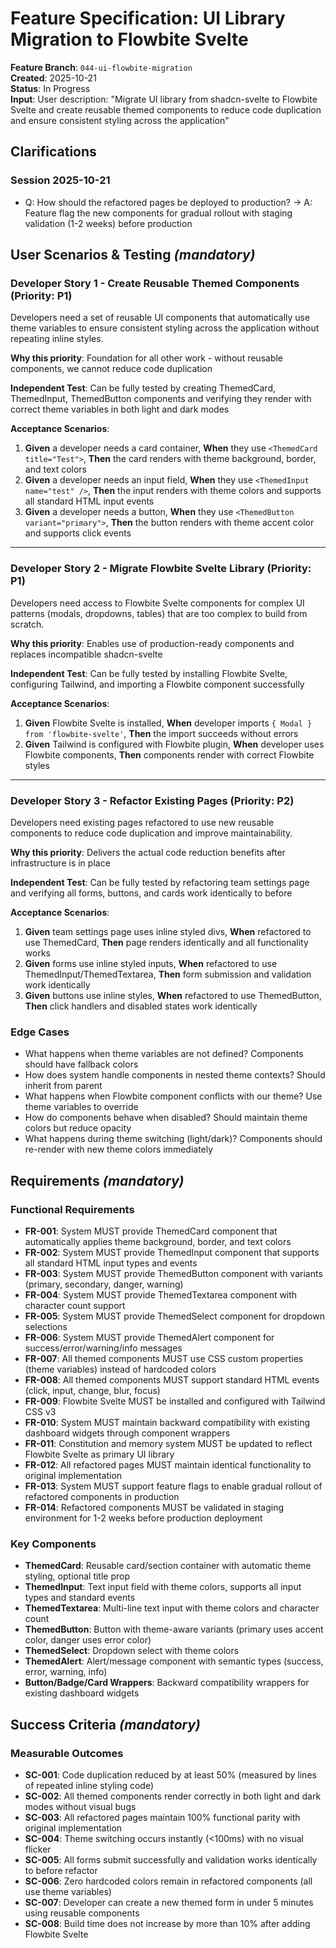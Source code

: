 # Feature Specification: UI Library Migration to Flowbite Svelte

**Feature Branch**: `044-ui-flowbite-migration`  
**Created**: 2025-10-21  
**Status**: In Progress  
**Input**: User description: "Migrate UI library from shadcn-svelte to Flowbite Svelte and create reusable themed components to reduce code duplication and ensure consistent styling across the application"

## Clarifications

### Session 2025-10-21

- Q: How should the refactored pages be deployed to production? → A: Feature flag the new components for gradual rollout with staging validation (1-2 weeks) before production

## User Scenarios & Testing *(mandatory)*

<!--
  IMPORTANT: User stories should be PRIORITIZED as user journeys ordered by importance.
  Each user story/journey must be INDEPENDENTLY TESTABLE - meaning if you implement just ONE of them,
  you should still have a viable MVP (Minimum Viable Product) that delivers value.
  
  Assign priorities (P1, P2, P3, etc.) to each story, where P1 is the most critical.
  Think of each story as a standalone slice of functionality that can be:
  - Developed independently
  - Tested independently
  - Deployed independently
  - Demonstrated to users independently
-->

### Developer Story 1 - Create Reusable Themed Components (Priority: P1)

Developers need a set of reusable UI components that automatically use theme variables to ensure consistent styling across the application without repeating inline styles.

**Why this priority**: Foundation for all other work - without reusable components, we cannot reduce code duplication

**Independent Test**: Can be fully tested by creating ThemedCard, ThemedInput, ThemedButton components and verifying they render with correct theme variables in both light and dark modes

**Acceptance Scenarios**:

1. **Given** a developer needs a card container, **When** they use `<ThemedCard title="Test">`, **Then** the card renders with theme background, border, and text colors
2. **Given** a developer needs an input field, **When** they use `<ThemedInput name="test" />`, **Then** the input renders with theme colors and supports all standard HTML input events
3. **Given** a developer needs a button, **When** they use `<ThemedButton variant="primary">`, **Then** the button renders with theme accent color and supports click events

---

### Developer Story 2 - Migrate Flowbite Svelte Library (Priority: P1)

Developers need access to Flowbite Svelte components for complex UI patterns (modals, dropdowns, tables) that are too complex to build from scratch.

**Why this priority**: Enables use of production-ready components and replaces incompatible shadcn-svelte

**Independent Test**: Can be fully tested by installing Flowbite Svelte, configuring Tailwind, and importing a Flowbite component successfully

**Acceptance Scenarios**:

1. **Given** Flowbite Svelte is installed, **When** developer imports `{ Modal } from 'flowbite-svelte'`, **Then** the import succeeds without errors
2. **Given** Tailwind is configured with Flowbite plugin, **When** developer uses Flowbite components, **Then** components render with correct Flowbite styles

---

### Developer Story 3 - Refactor Existing Pages (Priority: P2)

Developers need existing pages refactored to use new reusable components to reduce code duplication and improve maintainability.

**Why this priority**: Delivers the actual code reduction benefits after infrastructure is in place

**Independent Test**: Can be fully tested by refactoring team settings page and verifying all forms, buttons, and cards work identically to before

**Acceptance Scenarios**:

1. **Given** team settings page uses inline styled divs, **When** refactored to use ThemedCard, **Then** page renders identically and all functionality works
2. **Given** forms use inline styled inputs, **When** refactored to use ThemedInput/ThemedTextarea, **Then** form submission and validation work identically
3. **Given** buttons use inline styles, **When** refactored to use ThemedButton, **Then** click handlers and disabled states work identically

### Edge Cases

- What happens when theme variables are not defined? Components should have fallback colors
- How does system handle components in nested theme contexts? Should inherit from parent
- What happens when Flowbite component conflicts with our theme? Use theme variables to override
- How do components behave when disabled? Should maintain theme colors but reduce opacity
- What happens during theme switching (light/dark)? Components should re-render with new theme colors immediately

## Requirements *(mandatory)*

<!--
  ACTION REQUIRED: The content in this section represents placeholders.
  Fill them out with the right functional requirements.
-->

### Functional Requirements

- **FR-001**: System MUST provide ThemedCard component that automatically applies theme background, border, and text colors
- **FR-002**: System MUST provide ThemedInput component that supports all standard HTML input types and events
- **FR-003**: System MUST provide ThemedButton component with variants (primary, secondary, danger, warning)
- **FR-004**: System MUST provide ThemedTextarea component with character count support
- **FR-005**: System MUST provide ThemedSelect component for dropdown selections
- **FR-006**: System MUST provide ThemedAlert component for success/error/warning/info messages
- **FR-007**: All themed components MUST use CSS custom properties (theme variables) instead of hardcoded colors
- **FR-008**: All themed components MUST support standard HTML events (click, input, change, blur, focus)
- **FR-009**: Flowbite Svelte MUST be installed and configured with Tailwind CSS v3
- **FR-010**: System MUST maintain backward compatibility with existing dashboard widgets through component wrappers
- **FR-011**: Constitution and memory system MUST be updated to reflect Flowbite Svelte as primary UI library
- **FR-012**: All refactored pages MUST maintain identical functionality to original implementation
- **FR-013**: System MUST support feature flags to enable gradual rollout of refactored components in production
- **FR-014**: Refactored components MUST be validated in staging environment for 1-2 weeks before production deployment

### Key Components

- **ThemedCard**: Reusable card/section container with automatic theme styling, optional title prop
- **ThemedInput**: Text input field with theme colors, supports all input types and standard events
- **ThemedTextarea**: Multi-line text input with theme colors and character count
- **ThemedButton**: Button with theme-aware variants (primary uses accent color, danger uses error color)
- **ThemedSelect**: Dropdown select with theme colors
- **ThemedAlert**: Alert/message component with semantic types (success, error, warning, info)
- **Button/Badge/Card Wrappers**: Backward compatibility wrappers for existing dashboard widgets

## Success Criteria *(mandatory)*

<!--
  ACTION REQUIRED: Define measurable success criteria.
  These must be technology-agnostic and measurable.
-->

### Measurable Outcomes

- **SC-001**: Code duplication reduced by at least 50% (measured by lines of repeated inline styling code)
- **SC-002**: All themed components render correctly in both light and dark modes without visual bugs
- **SC-003**: All refactored pages maintain 100% functional parity with original implementation
- **SC-004**: Theme switching occurs instantly (<100ms) with no visual flicker
- **SC-005**: All forms submit successfully and validation works identically to before refactor
- **SC-006**: Zero hardcoded colors remain in refactored components (all use theme variables)
- **SC-007**: Developer can create a new themed form in under 5 minutes using reusable components
- **SC-008**: Build time does not increase by more than 10% after adding Flowbite Svelte

